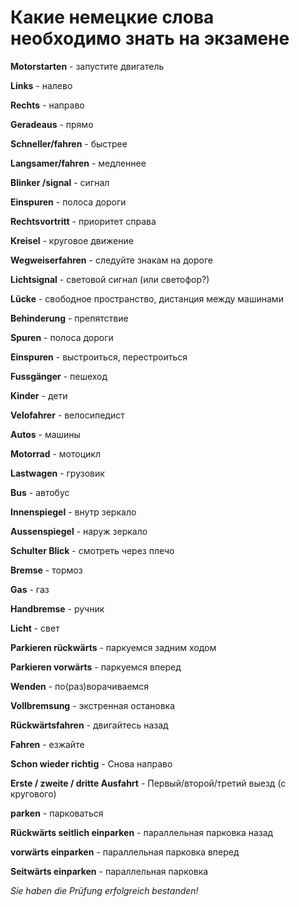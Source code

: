 # Какие немецкие слова необходимо знать на экзамене

**Motorstarten** - запустите двигатель

**Links** - налево

**Rechts** - направо

**Geradeaus** - прямо

**Schneller/fahren** - быстрее

**Langsamer/fahren** - медленнее 

**Blinker /signal** - сигнал

**Einspuren** - полоса дороги

**Rechtsvortritt** - приоритет справа

**Kreisel** - круговое движение

**Wegweiserfahren** - следуйте знакам на дороге

**Lichtsignal** - световой сигнал (или светофор?)

**Lücke** - свободное пространство, дистанция между машинами

**Behinderung** - препятствие

**Spuren** - полоса дороги

**Einspuren** - выстроиться, перестроиться

**Fussgänger** - пешеход 

**Kinder** - дети 

**Velofahrer** - велосипедист 

**Autos** - машины 

**Motorrad** - мотоцикл 

**Lastwagen** - грузовик 

**Bus** - автобус

**Innenspiegel** - внутр зеркало

**Aussenspiegel** - наруж зеркало

**Schulter Blick** - смотреть через плечо

**Bremse** - тормоз

**Gas** - газ

**Handbremse** - ручник

**Licht** - свет

**Parkieren rückwärts** - паркуемся задним ходом 

**Parkieren vorwärts** - паркуемся вперед

**Wenden** - по(раз)ворачиваемся

**Vollbremsung** - экстренная остановка

**Rückwärtsfahren** - двигайтесь назад

**Fahren** - езжайте

**Schon wieder richtig** - Снова направо

**Erste / zweite / dritte Ausfahrt** - Первый/второй/третий выезд (с кругового)

**parken** - парковаться

**Rückwärts seitlich einparken** - параллельная парковка назад

**vorwärts einparken** - параллельная парковка вперед

**Seitwärts einparken** - параллельная парковка

*Sie haben die Prüfung erfolgreich bestanden!*
